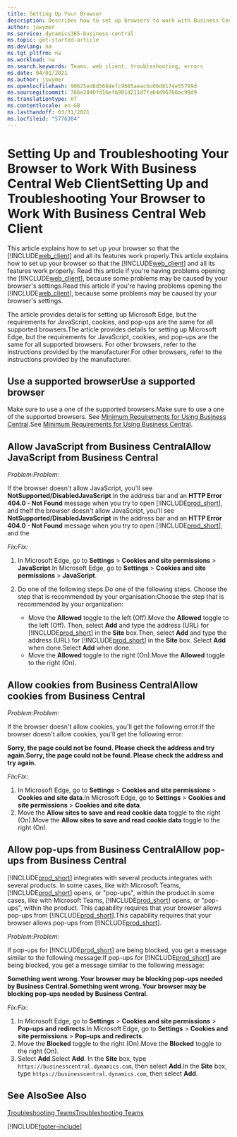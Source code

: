 ```yaml
---
title: Setting Up Your Browser
description: Describes how to set up browsers to work with Business Central and products that integrate with it.
author: jswymer
ms.service: dynamics365-business-central
ms.topic: get-started-article
ms.devlang: na
ms.tgt_pltfrm: na
ms.workload: na
ms.search.keywords: Teams, web client, troubleshooting, errors
ms.date: 04/01/2021
ms.author: jswymer
ms.openlocfilehash: 90625ed6d5664efc9605aeacbc66d8174e55799d
ms.sourcegitcommit: 766e2840fd16efb901d211d7fa64d96766ac99d9
ms.translationtype: HT
ms.contentlocale: en-GB
ms.lasthandoff: 03/31/2021
ms.locfileid: "5776304"
---
```

# <a name="setting-up-and-troubleshooting-your-browser-to-work-with-business-central-web-client"></a><span data-ttu-id="9ca62-103">Setting Up and Troubleshooting Your Browser to Work With Business Central Web Client</span><span class="sxs-lookup"><span data-stu-id="9ca62-103">Setting Up and Troubleshooting Your Browser to Work With Business Central Web Client</span></span>

<span data-ttu-id="9ca62-104">This article explains how to set up your browser so that the [!INCLUDE[web_client](includes/web_client.md)] and all its features work properly.</span><span class="sxs-lookup"><span data-stu-id="9ca62-104">This article explains how to set up your browser so that the [!INCLUDE[web_client](includes/web_client.md)] and all its features work properly.</span></span> <span data-ttu-id="9ca62-105">Read this article if you're having problems opening the [!INCLUDE[web_client](includes/web_client.md)], because some problems may be caused by your browser's settings.</span><span class="sxs-lookup"><span data-stu-id="9ca62-105">Read this article if you're having problems opening the [!INCLUDE[web_client](includes/web_client.md)], because some problems may be caused by your browser's settings.</span></span>

<span data-ttu-id="9ca62-106">The article provides details for setting up Microsoft Edge, but the requirements for JavaScript, cookies, and pop-ups are the same for all supported browsers.</span><span class="sxs-lookup"><span data-stu-id="9ca62-106">The article provides details for setting up Microsoft Edge, but the requirements for JavaScript, cookies, and pop-ups are the same for all supported browsers.</span></span> <span data-ttu-id="9ca62-107">For other browsers, refer to the instructions provided by the manufacturer.</span><span class="sxs-lookup"><span data-stu-id="9ca62-107">For other browsers, refer to the instructions provided by the manufacturer.</span></span>  

## <a name="use-a-supported-browser"></a><span data-ttu-id="9ca62-108">Use a supported browser</span><span class="sxs-lookup"><span data-stu-id="9ca62-108">Use a supported browser</span></span>

<span data-ttu-id="9ca62-109">Make sure to use a one of the supported browsers.</span><span class="sxs-lookup"><span data-stu-id="9ca62-109">Make sure to use a one of the supported browsers.</span></span> <span data-ttu-id="9ca62-110">See [Minimum Requirements for Using Business Central](product-requirements.md#browsers).</span><span class="sxs-lookup"><span data-stu-id="9ca62-110">See [Minimum Requirements for Using Business Central](product-requirements.md#browsers).</span></span>  

## <a name="allow-javascript-from-business-central"></a><span data-ttu-id="9ca62-111">Allow JavaScript from Business Central</span><span class="sxs-lookup"><span data-stu-id="9ca62-111">Allow JavaScript from Business Central</span></span>

<span data-ttu-id="9ca62-112">*Problem:*</span><span class="sxs-lookup"><span data-stu-id="9ca62-112">*Problem:*</span></span>

<span data-ttu-id="9ca62-113">If the browser doesn't allow JavaScript, you'll see **NotSupported/DisabledJavaScript** in the address bar and an **HTTP Error 404.0 - Not Found** message when you try to open [!INCLUDE[prod_short](includes/prod_short.md)], and the</span><span class="sxs-lookup"><span data-stu-id="9ca62-113">If the browser doesn't allow JavaScript, you'll see **NotSupported/DisabledJavaScript** in the address bar and an **HTTP Error 404.0 - Not Found** message when you try to open [!INCLUDE[prod_short](includes/prod_short.md)], and the</span></span> 

<!-- http://localhost:8080/NotSupported/DisabledJavaScript HTTP Error 404.0 - Not Found
The resource you are looking for has been removed, had its name changed, or is temporarily unavailable. -->

<span data-ttu-id="9ca62-114">*Fix:*</span><span class="sxs-lookup"><span data-stu-id="9ca62-114">*Fix:*</span></span>

1. <span data-ttu-id="9ca62-115">In Microsoft Edge, go to **Settings** > **Cookies and site permissions** > **JavaScript**.</span><span class="sxs-lookup"><span data-stu-id="9ca62-115">In Microsoft Edge, go to **Settings** > **Cookies and site permissions** > **JavaScript**.</span></span>
2. <span data-ttu-id="9ca62-116">Do one of the following steps.</span><span class="sxs-lookup"><span data-stu-id="9ca62-116">Do one of the following steps.</span></span> <span data-ttu-id="9ca62-117">Choose the step that is recommended by your organisation:</span><span class="sxs-lookup"><span data-stu-id="9ca62-117">Choose the step that is recommended by your organization:</span></span>

    - <span data-ttu-id="9ca62-118">Move the **Allowed** toggle to the left (Off).</span><span class="sxs-lookup"><span data-stu-id="9ca62-118">Move the **Allowed** toggle to the left (Off).</span></span> <span data-ttu-id="9ca62-119">Then, select **Add** and type the address (URL) for [!INCLUDE[prod_short](includes/prod_short.md)] in the **Site** box.</span><span class="sxs-lookup"><span data-stu-id="9ca62-119">Then, select **Add** and type the address (URL) for [!INCLUDE[prod_short](includes/prod_short.md)] in the **Site** box.</span></span> <span data-ttu-id="9ca62-120">Select **Add** when done.</span><span class="sxs-lookup"><span data-stu-id="9ca62-120">Select **Add** when done.</span></span>
    - <span data-ttu-id="9ca62-121">Move the **Allowed** toggle to the right (On).</span><span class="sxs-lookup"><span data-stu-id="9ca62-121">Move the **Allowed** toggle to the right (On).</span></span>

## <a name="allow-cookies-from-business-central"></a><span data-ttu-id="9ca62-122">Allow cookies from Business Central</span><span class="sxs-lookup"><span data-stu-id="9ca62-122">Allow cookies from Business Central</span></span>

<span data-ttu-id="9ca62-123">*Problem:*</span><span class="sxs-lookup"><span data-stu-id="9ca62-123">*Problem:*</span></span>

<span data-ttu-id="9ca62-124">If the browser doesn't allow cookies, you'll get the following error:</span><span class="sxs-lookup"><span data-stu-id="9ca62-124">If the browser doesn't allow cookies, you'll get the following error:</span></span>

<span data-ttu-id="9ca62-125">**Sorry, the page could not be found. Please check the address and try again.**</span><span class="sxs-lookup"><span data-stu-id="9ca62-125">**Sorry, the page could not be found. Please check the address and try again.**</span></span> 

<span data-ttu-id="9ca62-126">*Fix:*</span><span class="sxs-lookup"><span data-stu-id="9ca62-126">*Fix:*</span></span>

1. <span data-ttu-id="9ca62-127">In Microsoft Edge, go to **Settings** > **Cookies and site permissions** > **Cookies and site data**.</span><span class="sxs-lookup"><span data-stu-id="9ca62-127">In Microsoft Edge, go to **Settings** > **Cookies and site permissions** > **Cookies and site data**.</span></span>
2. <span data-ttu-id="9ca62-128">Move the **Allow sites to save and read cookie data** toggle to the right (On).</span><span class="sxs-lookup"><span data-stu-id="9ca62-128">Move the **Allow sites to save and read cookie data** toggle to the right (On).</span></span>  

## <a name="allow-pop-ups-from-business-central"></a><a name="popup"></a><span data-ttu-id="9ca62-129">Allow pop-ups from Business Central</span><span class="sxs-lookup"><span data-stu-id="9ca62-129">Allow pop-ups from Business Central</span></span>

[!INCLUDE[prod_short](includes/prod_short.md)] <span data-ttu-id="9ca62-130">integrates with several products.</span><span class="sxs-lookup"><span data-stu-id="9ca62-130">integrates with several products.</span></span> <span data-ttu-id="9ca62-131">In some cases, like with Microsoft Teams, [!INCLUDE[prod_short](includes/prod_short.md)] opens, or "pop-ups", within the product.</span><span class="sxs-lookup"><span data-stu-id="9ca62-131">In some cases, like with Microsoft Teams, [!INCLUDE[prod_short](includes/prod_short.md)] opens, or "pop-ups", within the product.</span></span> <span data-ttu-id="9ca62-132">This capability requires that your browser allows pop-ups from [!INCLUDE[prod_short](includes/prod_short.md)].</span><span class="sxs-lookup"><span data-stu-id="9ca62-132">This capability requires that your browser allows pop-ups from [!INCLUDE[prod_short](includes/prod_short.md)].</span></span>

<span data-ttu-id="9ca62-133">*Problem:*</span><span class="sxs-lookup"><span data-stu-id="9ca62-133">*Problem:*</span></span>

<span data-ttu-id="9ca62-134">If pop-ups for [!INCLUDE[prod_short](includes/prod_short.md)] are being blocked, you get a message similar to the following message:</span><span class="sxs-lookup"><span data-stu-id="9ca62-134">If pop-ups for [!INCLUDE[prod_short](includes/prod_short.md)] are being blocked, you get a message similar to the following message:</span></span>

<span data-ttu-id="9ca62-135">**Something went wrong. Your browser may be blocking pop-ups needed by Business Central.**</span><span class="sxs-lookup"><span data-stu-id="9ca62-135">**Something went wrong. Your browser may be blocking pop-ups needed by Business Central.**</span></span>

<!--
Something went wrong
Your browser may be blocking pop-ups needed by Business Central.

Change your browser settings to allow pop-ups or allow this for trusted domains, then try again.
If these settings are managed for your organization, you should contact your administrator for assistance.

Try again
-->
<span data-ttu-id="9ca62-136">*Fix:*</span><span class="sxs-lookup"><span data-stu-id="9ca62-136">*Fix:*</span></span>

1. <span data-ttu-id="9ca62-137">In Microsoft Edge, go to **Settings** > **Cookies and site permissions** > **Pop-ups and redirects**.</span><span class="sxs-lookup"><span data-stu-id="9ca62-137">In Microsoft Edge, go to **Settings** > **Cookies and site permissions** > **Pop-ups and redirects**.</span></span>
2. <span data-ttu-id="9ca62-138">Move the **Blocked** toggle to the right (On).</span><span class="sxs-lookup"><span data-stu-id="9ca62-138">Move the **Blocked** toggle to the right (On).</span></span>
3. <span data-ttu-id="9ca62-139">Select **Add**.</span><span class="sxs-lookup"><span data-stu-id="9ca62-139">Select **Add**.</span></span> <span data-ttu-id="9ca62-140">In the **Site** box, type `https://businesscentral.dynamics.com`, then select **Add**.</span><span class="sxs-lookup"><span data-stu-id="9ca62-140">In the **Site** box, type `https://businesscentral.dynamics.com`, then select **Add**.</span></span>

## <a name="see-also"></a><span data-ttu-id="9ca62-141">See Also</span><span class="sxs-lookup"><span data-stu-id="9ca62-141">See Also</span></span>

[<span data-ttu-id="9ca62-142">Troubleshooting Teams</span><span class="sxs-lookup"><span data-stu-id="9ca62-142">Troubleshooting Teams</span></span>](admin-teams-troubleshooting.md)  

[!INCLUDE[footer-include](includes/footer-banner.md)]